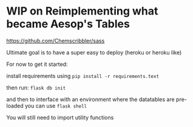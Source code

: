# WIP on Reimplementing what became Aesop's Tables
https://github.com/Chemscribbler/sass

Ultimate goal is to have a super easy to deploy (heroku or heroku like)

For now to get it started:

install requirements using `pip install -r requirements.text`

then run:
`flask db init`

and then to interface with an environment where the datatables are pre-loaded you can use
`flask shell`

You will still need to import utility functions
